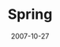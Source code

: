 ---
layout: message
category: message
series: "Seasons"
title: "Spring"
date: 2007-10-27
message_id: 463
---
